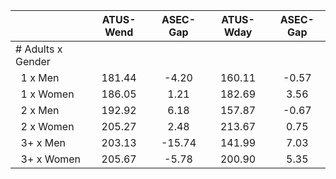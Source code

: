 
|                      |    ATUS-Wend |     ASEC-Gap |    ATUS-Wday |     ASEC-Gap |
| -------------------- | :----------: | :----------: | :----------: | :----------: |
| # Adults x Gender    |              |              |              |              |
| &nbsp;&nbsp;1 x Men  |       181.44 |        -4.20 |       160.11 |        -0.57 |
| &nbsp;&nbsp;1 x Women |       186.05 |         1.21 |       182.69 |         3.56 |
| &nbsp;&nbsp;2 x Men  |       192.92 |         6.18 |       157.87 |        -0.67 |
| &nbsp;&nbsp;2 x Women |       205.27 |         2.48 |       213.67 |         0.75 |
| &nbsp;&nbsp;3+ x Men |       203.13 |       -15.74 |       141.99 |         7.03 |
| &nbsp;&nbsp;3+ x Women |       205.67 |        -5.78 |       200.90 |         5.35 |

